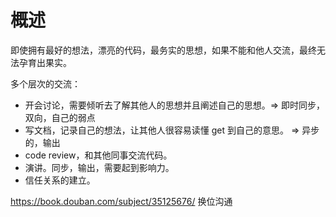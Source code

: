 # 概述

即使拥有最好的想法，漂亮的代码，最务实的思想，如果不能和他人交流，最终无法孕育出果实。

多个层次的交流：
- 开会讨论，需要倾听去了解其他人的思想并且阐述自己的思想。=> 即时同步，双向，自己的弱点
- 写文档，记录自己的想法，让其他人很容易读懂 get 到自己的意思。 => 异步的，输出
- code review，和其他同事交流代码。
- 演讲。同步，输出，需要起到影响力。
- 信任关系的建立。


https://book.douban.com/subject/35125676/ 换位沟通
